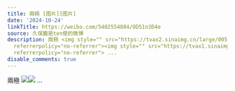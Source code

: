 ```yaml
---
title: 兩極 [图片][图片]
date: '2024-10-24'
linkTitle: https://weibo.com/5402554084/OD51n3D4e
source: 久保醬是ten使的微博
description: 兩極 <img style="" src="https://tvax2.sinaimg.cn/large/005TCz76gy1huxvhlqms0j31hc0u0jw2.jpg"
  referrerpolicy="no-referrer"><img style="" src="https://tvax1.sinaimg.cn/large/005TCz76gy1huxvhmcs6bj30wi0hv3zw.jpg"
  referrerpolicy="no-referrer"> ...
disable_comments: true
---
```

兩極 <img style="" src="https://tvax2.sinaimg.cn/large/005TCz76gy1huxvhlqms0j31hc0u0jw2.jpg" referrerpolicy="no-referrer"><img style="" src="https://tvax1.sinaimg.cn/large/005TCz76gy1huxvhmcs6bj30wi0hv3zw.jpg" referrerpolicy="no-referrer"> ...
